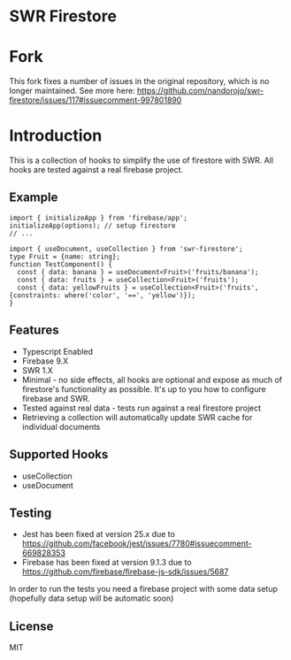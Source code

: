 # SWR Firestore

# Fork
This fork fixes a number of issues in the original repository, which is no longer maintained. See more here: https://github.com/nandorojo/swr-firestore/issues/117#issuecomment-997801890

# Introduction

This is a collection of hooks to simplify the use of firestore with SWR. All hooks are tested against a real firebase project.

## Example

```
import { initializeApp } from 'firebase/app';
initializeApp(options); // setup firestore
// ...

import { useDocument, useCollection } from 'swr-firestore';
type Fruit = {name: string};
function TestComponent() {
  const { data: banana } = useDocument<Fruit>('fruits/banana');
  const { data: fruits } = useCollection<Fruit>('fruits');
  const { data: yellowFruits } = useCollection<Fruit>('fruits', {constraints: where('color', '==', 'yellow')});
}
```

## Features

- Typescript Enabled
- Firebase 9.X
- SWR 1.X
- Minimal - no side effects, all hooks are optional and expose as much of firestore's functionality as possible. It's up to you how to configure firebase and SWR.
- Tested against real data - tests run against a real firestore project
- Retrieving a collection will automatically update SWR cache for individual documents

## Supported Hooks

- useCollection
- useDocument

## Testing

- Jest has been fixed at version 25.x due to https://github.com/facebook/jest/issues/7780#issuecomment-669828353
- Firebase has been fixed at version 9.1.3 due to https://github.com/firebase/firebase-js-sdk/issues/5687

In order to run the tests you need a firebase project with some data setup (hopefully data setup will be automatic soon)

## License

MIT
